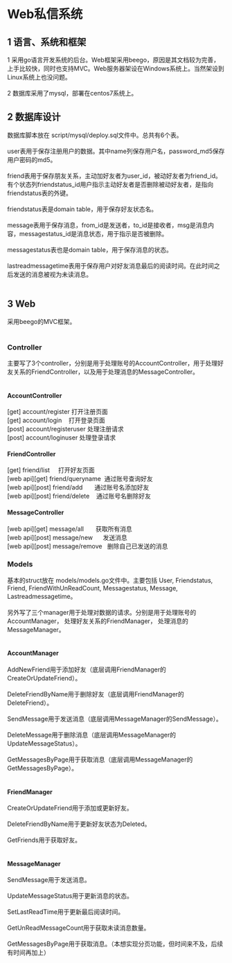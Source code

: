 # Web私信系统
## 1 语言、系统和框架
1 采用go语言开发系统的后台。Web框架采用beego，原因是其文档较为完善，上手比较快，同时也支持MVC。Web服务器架设在Windows系统上。当然架设到Linux系统上也没问题。<br /><br />
2 数据库采用了mysql，部署在centos7系统上。<br />

## 2 数据库设计
数据库脚本放在 script/mysql/deploy.sql文件中。总共有6个表。<br /><br />
user表用于保存注册用户的数据。其中name列保存用户名，password_md5保存用户密码的md5。<br /><br />
friend表用于保存朋友关系，主动加好友者为user_id，被动好友者为friend_id。有个状态列friendstatus_id用户指示主动好友者是否删除被动好友者，是指向friendstatus表的外键。<br /><br />
friendstatus表是domain table，用于保存好友状态名。<br /><br />
message表用于保存消息，from_id是发送者，to_id是接收者，msg是消息内容，messagestatus_id是消息状态，用于指示是否被删除。<br /><br />
messagestatus表也是domain table，用于保存消息的状态。<br /><br />
lastreadmessagetime表用于保存用户对好友消息最后的阅读时间。在此时间之后发送的消息被视为未读消息。<br /><br />

## 3 Web
采用beego的MVC框架。<br /><br />

### Controller
主要写了3个controller，分别是用于处理账号的AccountController，用于处理好友关系的FriendController，以及用于处理消息的MessageController。<br /><br />
#### AccountController
[get] account/register 打开注册页面 <br />
[get] account/login    打开登录页面 <br />
[post] account/registeruser 处理注册请求 <br />
[post] account/loginuser 处理登录请求 <br />

#### FriendController
[get] friend/list     打开好友页面 <br />
[web api][get] friend/queryname  通过账号查询好友 <br />
[web api][post] friend/add       通过账号名添加好友 <br />
[web api][post] friend/delete    通过账号名删除好友 <br />

#### MessageController
[web api][get] message/all       获取所有消息 <br />
[web api][post] message/new      发送消息 <br />
[web api][post] message/remove   删除自己已发送的消息 <br />

### Models
基本的struct放在 models/models.go文件中。主要包括 User, Friendstatus, Friend, FriendWithUnReadCount, Messagestatus, Message, Lastreadmessagetime。<br /><br />
另外写了三个manager用于处理对数据的请求。分别是用于处理账号的AccountManager， 处理好友关系的FriendManager， 处理消息的MessageManager。<br /><br />
#### AccountManager
AddNewFriend用于添加好友（底层调用FriendManager的CreateOrUpdateFriend）。<br /><br />
DeleteFriendByName用于删除好友（底层调用FriendManager的DeleteFriend）。<br /><br />
SendMessage用于发送消息（底层调用MessageManager的SendMessage）。<br /><br />
DeleteMessage用于删除消息（底层调用MessageManager的UpdateMessageStatus）。<br /><br />
GetMessagesByPage用于获取消息（底层调用MessageManager的GetMessagesByPage）。<br /><br />

#### FriendManager
CreateOrUpdateFriend用于添加或更新好友。<br /><br />
DeleteFriendByName用于更新好友状态为Deleted。<br /><br />
GetFriends用于获取好友。<br /><br />

#### MessageManager
SendMessage用于发送消息。<br /><br />
UpdateMessageStatus用于更新消息的状态。<br /><br />
SetLastReadTime用于更新最后阅读时间。<br /><br />
GetUnReadMessageCount用于获取未读消息数量。<br /><br />
GetMessagesByPage用于获取消息。（本想实现分页功能，但时间来不及，后续有时间再加上）<br /><br />
